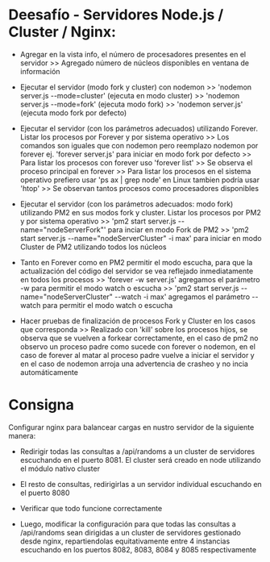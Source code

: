 # Deesafío - Servidores Node.js / Cluster / Nginx:

- Agregar en la vista info, el número de procesadores presentes en el servidor
      >> Agregado número de núcleos disponibles en ventana de información

- Ejecutar el servidor (modo fork y cluster) con nodemon
      >> 'nodemon server.js --mode=cluster' (ejecuta en modo cluster)
      >> 'nodemon server.js --mode=fork' (ejecuta modo fork)
      >> 'nodemon server.js' (ejecuta modo fork por defecto)

- Ejecutar el servidor (con los parámetros adecuados) utilizando Forever. Listar los procesos por Forever y por sistema operativo
      >> Los comandos son iguales que con nodemon pero reemplazo nodemon por forever ej. 'forever server.js' para iniciar en modo fork por defecto
      >> Para listar los procesos con forever uso 'forever list'
          >> Se observa el proceso principal en forever
      >> Para listar los procesos en el sistema operativo prefiero usar 'ps ax | grep node' en Linux tambien podría usar 'htop'
          >> Se observan tantos procesos como procesadores disponibles

- Ejecutar el servidor (con los parámetros adecuados: modo fork) utilizando PM2 en sus modos fork y cluster. Listar los procesos por PM2 y por sistema operativo
      >> 'pm2 start server.js --name="nodeServerFork"' para inciar en modo Fork de PM2
      >> 'pm2 start server.js --name="nodeServerCluster" -i max' para iniciar en modo Cluster de PM2 utilizando todos los núcleos

- Tanto en Forever como en PM2 permitir el modo escucha, para que la actualización del código del servidor se vea reflejado inmediatamente en todos los procesos
      >> 'forever -w server.js' agregamos el parámetro -w para permitir el modo watch o escucha
      >> 'pm2 start server.js --name="nodeServerCluster" --watch -i max' agregamos el parámetro --watch para permitir el modo watch o escucha

- Hacer pruebas de finalización de procesos Fork y Cluster en los casos que corresponda
      >> Realizado con 'kill' sobre los procesos hijos, se observa que se vuelven a forkear correctamente, en el caso de pm2 no observo un proceso padre como sucede con forever o nodemon, en el caso de forever al matar al proceso padre vuelve a iniciar el servidor y en el caso de nodemon arroja una advertencia de crasheo y no incia automáticamente

# Consigna

Configurar nginx para balancear cargas en nustro servidor de la siguiente manera:

- Redirigir todas las consultas a /api/randoms a un cluster de servidores escuchando en el puerto 8081. El cluster será creado en node utilizando el módulo nativo cluster

- El resto de consultas, redirigirlas a un servidor individual escuchando en el puerto 8080

- Verificar que todo funcione correctamente

- Luego, modificar la configuración para que todas las consultas a /api/randoms sean dirigidas a un cluster de servidores gestionado desde nginx, repartiendolas equitativamente entre 4 instancias escuchando en los puertos 8082, 8083, 8084 y 8085 respectivamente
